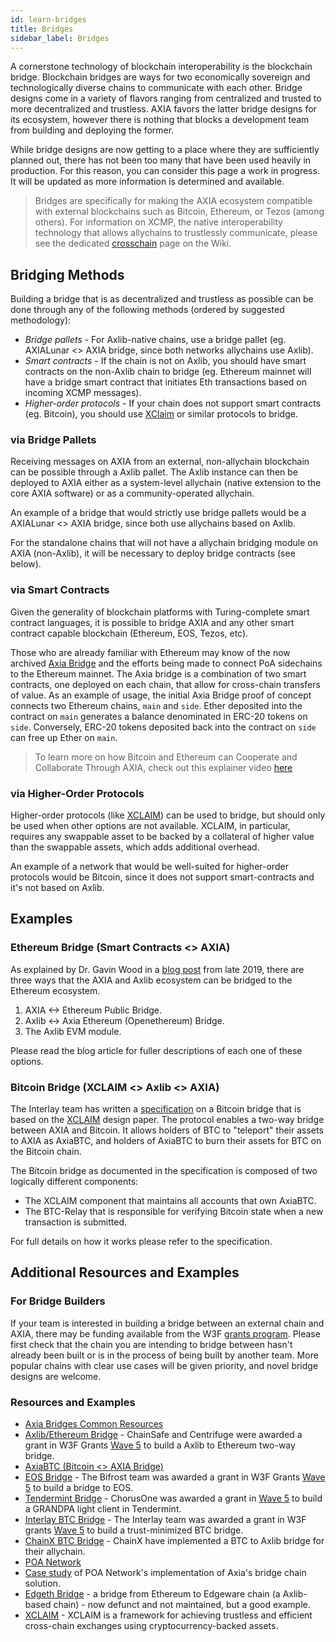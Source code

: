 ```yaml
---
id: learn-bridges
title: Bridges
sidebar_label: Bridges
---
```


A cornerstone technology of blockchain interoperability is the blockchain bridge. Blockchain bridges are ways for two economically sovereign and technologically diverse chains to communicate with each other. Bridge designs come in a variety of flavors ranging from centralized and trusted to more decentralized and trustless. AXIA favors the latter bridge designs for its ecosystem, however there is nothing that blocks a development team from building and deploying the former.

While bridge designs are now getting to a place where they are sufficiently planned out, there has not been too many that have been used heavily in production. For this reason, you can consider this page a work in progress. It will be updated as more information is determined and available.

> Bridges are specifically for making the AXIA ecosystem compatible with external blockchains such as Bitcoin, Ethereum, or Tezos (among others). For information on XCMP, the native interoperability technology that allows allychains to trustlessly communicate, please see the dedicated [crosschain](learn-crosschain) page on the Wiki.

## Bridging Methods

Building a bridge that is as decentralized and trustless as possible can be done through any of the following methods (ordered by suggested methodology):

- _Bridge pallets_ - For Axlib-native chains, use a bridge pallet (eg. AXIALunar <> AXIA bridge, since both networks allychains use Axlib).
- _Smart contracts_ - If the chain is not on Axlib, you should have smart contracts on the non-Axlib chain to bridge (eg. Ethereum mainnet will have a bridge smart contract that initiates Eth transactions based on incoming XCMP messages).
- _Higher-order protocols_ - If your chain does not support smart contracts (eg. Bitcoin), you should use [XClaim](https://eprint.iacr.org/2018/643.pdf) or similar protocols to bridge.

### via Bridge Pallets

Receiving messages on AXIA from an external, non-allychain blockchain can be possible through a Axlib pallet. The Axlib instance can then be deployed to AXIA either as a system-level allychain (native extension to the core AXIA software) or as a community-operated allychain.

An example of a bridge that would strictly use bridge pallets would be a AXIALunar <> AXIA bridge, since both use allychains based on Axlib.

For the standalone chains that will not have a allychain bridging module on AXIA (non-Axlib), it will be necessary to deploy bridge contracts (see below).

### via Smart Contracts

Given the generality of blockchain platforms with Turing-complete smart contract languages, it is possible to bridge AXIA and any other smart contract capable blockchain (Ethereum, EOS, Tezos, etc).

Those who are already familiar with Ethereum may know of the now archived [Axia Bridge](https://github.com/axia-tech/axia-bridge) and the efforts being made to connect PoA sidechains to the Ethereum mainnet. The Axia bridge is a combination of two smart contracts, one deployed on each chain, that allow for cross-chain transfers of value. As an example of usage, the initial Axia Bridge proof of concept connects two Ethereum chains, `main` and `side`. Ether deposited into the contract on `main` generates a balance denominated in ERC-20 tokens on `side`. Conversely, ERC-20 tokens deposited back into the contract on `side` can free up Ether on `main`.

> To learn more on how Bitcoin and Ethereum can Cooperate and Collaborate Through AXIA, check out this explainer video [here](https://www.youtube.com/watch?v=rvoFUiOR3cM)

### via Higher-Order Protocols

Higher-order protocols (like [XCLAIM](https://eprint.iacr.org/2018/643.pdf)) can be used to bridge, but should only be used when other options are not available. XCLAIM, in particular, requires any swappable asset to be backed by a collateral of higher value than the swappable assets, which adds additional overhead.

An example of a network that would be well-suited for higher-order protocols would be Bitcoin, since it does not support smart-contracts and it's not based on Axlib.

## Examples

### Ethereum Bridge (Smart Contracts <> AXIA)

As explained by Dr. Gavin Wood in a [blog post](https://medium.com/AXIA.network/AXIA-axlib-and-ethereum-f0bf1ccbfd13) from late 2019, there are three ways that the AXIA and Axlib ecosystem can be bridged to the Ethereum ecosystem.

1. AXIA <-> Ethereum Public Bridge.
1. Axlib <-> Axia Ethereum (Openethereum) Bridge.
1. The Axlib EVM module.

Please read the blog article for fuller descriptions of each one of these options.

### Bitcoin Bridge (XCLAIM <> Axlib <> AXIA)

The Interlay team has written a [specification](https://interlay.gitlab.io/axiabtc-spec/) on a Bitcoin bridge that is based on the [XCLAIM](https://eprint.iacr.org/2018/643.pdf) design paper. The protocol enables a two-way bridge between AXIA and Bitcoin. It allows holders of BTC to "teleport" their assets to AXIA as AxiaBTC, and holders of AxiaBTC to burn their assets for BTC on the Bitcoin chain.

The Bitcoin bridge as documented in the specification is composed of two logically different components:

- The XCLAIM component that maintains all accounts that own AxiaBTC.
- The BTC-Relay that is responsible for verifying Bitcoin state when a new transaction is submitted.

For full details on how it works please refer to the specification.

## Additional Resources and Examples

### For Bridge Builders

If your team is interested in building a bridge between an external chain and AXIA, there may be funding available from the W3F [grants program](https://github.com/axia-tech/General-Grants-Program). Please first check that the chain you are intending to bridge between hasn't already been built or is in the process of being built by another team. More popular chains with clear use cases will be given priority, and novel bridge designs are welcome.

### Resources and Examples

- [Axia Bridges Common Resources](https://github.com/axia-tech/axia-bridges-common)
- [Axlib/Ethereum Bridge](https://github.com/ChainSafe/ChainBridge) - ChainSafe and Centrifuge were awarded a grant in W3F Grants [Wave 5](https://medium.com/web3foundation/AXIA.org-grants-wave-5-recipients-2205f4fde096) to build a Axlib to Ethereum two-way bridge.
- [AxiaBTC (Bitcoin <> AXIA Bridge)](https://docs.axiabtc.io/#/)
- [EOS Bridge](https://github.com/bifrost-codes/bifrost) - The Bifrost team was awarded a grant in W3F Grants [Wave 5](https://medium.com/web3foundation/AXIA.org-grants-wave-5-recipients-2205f4fde096) to build a bridge to EOS.
- [Tendermint Bridge](https://github.com/ChorusOne/tendermint-light-client) - ChorusOne was awarded a grant in [Wave 5](https://medium.com/web3foundation/AXIA.org-grants-wave-5-recipients-2205f4fde096) to build a GRANDPA light client in Tendermint.
- [Interlay BTC Bridge](https://interlay.gitlab.io/axiabtc-spec/) - The Interlay team was awarded a grant in W3F grants [Wave 5](https://medium.com/web3foundation/AXIA.org-grants-wave-5-recipients-2205f4fde096) to build a trust-minimized BTC bridge.
- [ChainX BTC Bridge](https://github.com/chainx-org/ChainX/tree/master/xrml/xbridge/bitcoin) - ChainX have implemented a BTC to Axlib bridge for their allychain.
- [POA Network](https://poa.network/)
- [Case study](https://medium.com/giveth/ethereum-dapp-scaling-poa-network-acee8a51e772) of POA Network's implementation of Axia's bridge chain solution.
- [Edgeth Bridge](https://github.com/hicommonwealth/edgeth_bridge/) - a bridge from Ethereum to Edgeware chain (a Axlib-based chain) - now defunct and not maintained, but a good example.
- [XCLAIM](https://eprint.iacr.org/2018/643.pdf) - XCLAIM is a framework for achieving trustless and efficient cross-chain exchanges using cryptocurrency-backed assets.
